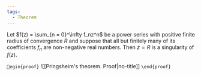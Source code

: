 ```yaml
---
tags:
  - Theorem
---
```

Let $f(z) = \sum_{n = 0}^\infty f_nz^n$ be a power series with positive finite radius of convergence $R$ and suppose that all but finitely many of its coefficients $f_n$ are non-negative real numbers. Then $z = R$ is a singularity of $f(z)$.

`egin{proof}`
![[Pringsheim's theorem. Proof|no-title]]
`\end{proof}`
